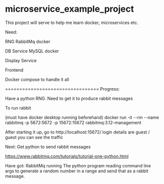 # microservice_example_project

This project will serve to help me learn docker, microservices etc.


Need:

RNG
RabbitMq docker


DB Service
MySQL docker


Display Service


Frontend


Docker compose to handle it all


=================================
Progress:

Have a python RNG.
Need to get it to produce rabbit messages

To run rabbit

(must have docker desktop running beforehand)
docker run -it --rm --name rabbitmq -p 5672:5672 -p 15672:15672 rabbitmq:3.12-management

After starting it up, go to http://localhost:15672/
login details are guest / guest
you can see the traffic

Next:
Get python to send rabbit messages

https://www.rabbitmq.com/tutorials/tutorial-one-python.html

Have got:
RabbitMq running
The python program reading command line args to generate a random number in a range and send that as a rabbit message.